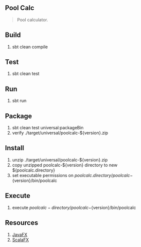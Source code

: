 Pool Calc
---------
>Pool calculator.

Build
-----
1. sbt clean compile

Test
----
1. sbt clean test

Run
---
1. sbt run

Package
-------
1. sbt clean test universal:packageBin
2. verify ./target/universal/poolcalc-${version}.zip

Install
-------
1. unzip ./target/universal/poolcalc-${version}.zip
2. copy unzipped poolcalc-${version} directory to new ${poolcalc.directory}
3. set executable permissions on ${poolcalc.directory}/poolcalc-${version}/bin/poolcalc

Execute
-------
1. execute ${poolcalc-directory}/poolcalc-${version}/bin/poolcalc

Resources
---------
1. [JavaFX](https://openjfx.io/index.html)
2. [ScalaFX](http://www.scalafx.org/)